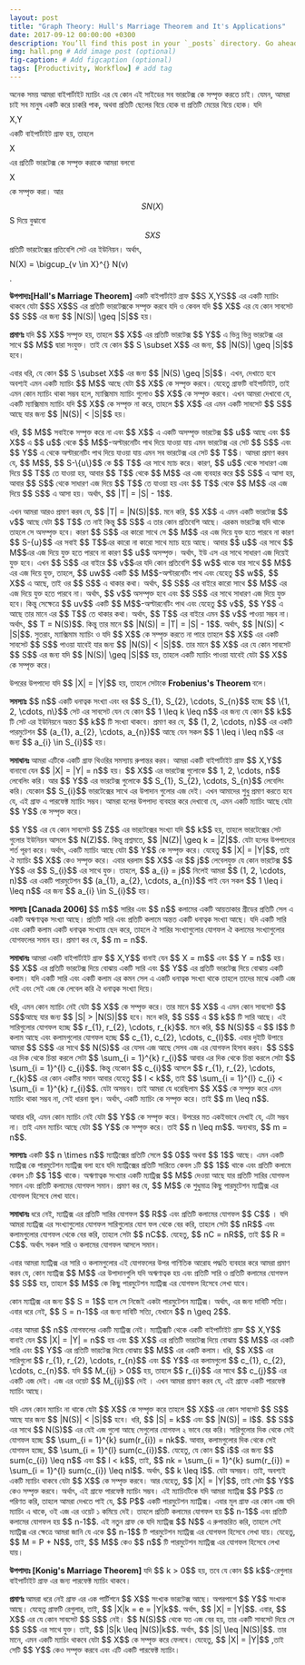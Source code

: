```yaml
---
layout: post
title: "Graph Theory: Hull's Marriage Theorem and It's Applications"
date: 2017-09-12 00:00:00 +0300
description: You’ll find this post in your `_posts` directory. Go ahead and edit it and re-build the site to see your changes. # Add post description (optional)
img: hall.png # Add image post (optional)
fig-caption: # Add figcaption (optional)
tags: [Productivity, Workflow] # add tag
---
```


অনেক সময় আমরা বাইপার্টাইট ম্যাচিং এর যে কোন এই সাইডের সব ভারটেক্স কে সম্পৃক্ত করতে চাই। যেমন, আমরা চাই সব মানুষ একটি করে চাকরি পাক, অথবা প্রতিটি ছেলের বিয়ে হোক বা প্রতিটি মেয়ের বিয়ে হোক। যদি $$$$X,Y$$$$ একটি বাইপার্টাইট গ্রাফ হয়, তাহলে $$$$ X$$$$ এর প্রতিটি ভারটেক্স কে সম্পৃক্ত করাকে আমরা বলবো $$$$ X$$$$ কে সম্পৃক্ত করা। আর $$S N(X)$$S দিয়ে বুঝাবো $$S XS$$ প্রতিটি ভারটেক্সের প্রতিবেশি সেট এর ইউনিয়ন। অর্থাৎ, $$$$N(X) = \bigcup_{v \in X}^{} N(v)$$$$.

<p><strong>উপপাদ্যঃ[Hall's Marriage Theorem]</strong> একটি বাইপার্টাইট গ্রাফ $$S X,YS$$ এর একটি ম্যাচিং থাকবে যেটা $$S X$$S এর প্রতিটি ভারটেক্সকে সম্পৃক্ত করবে যদি ও কেবল যদি $$ X$$ এর যে কোন সাবসেট $$ S$$ এর জন্য $$ |N(S)| \geq |S|$$ হয়।</p>
<p><strong> প্রমাণঃ </strong> যদি $$ X$$ সম্পৃক্ত হয়, তাহলে $$ X$$ এর প্রতিটি ভারটেক্স $$ Y$$ এ ভিন্ন ভিন্ন ভারটেক্স এর সাথে $$ M$$ দ্বারা সংযুক্ত। তাই যে কোন $$ S \subset X$$ এর জন্য, $$ |N(S)| \geq |S|$$ হবে।</p>

<p> এবার ধরি, যে কোন  $$ S \subset X$$ এর জন্য $$ |N(S) \geq |S|$$। এখন, দেখাতে হবে অবশ্যই এমন একটি ম্যাচিং $$ M$$ আছে যেটা $$ X$$ কে সম্পৃক্ত করবে। যেহেতু গ্রাফটি বাইপার্টাইট, তাই এমন কোন ম্যাচিং থাকা সম্ভব হলে, ম্যাক্সিমাম ম্যাচিং গুলোও $$ X$$ কে সম্পৃক্ত করবে। এখন আমরা দেখাবো যে, একটি ম্যাক্সিমাম ম্যাচিং যদি $$ X$$ কে সম্পৃক্ত না করে, তাহলে $$ X$$ এর এমন একটি সাবসেট $$ S$$ আছে যার জন্য $$ |N(S)| &lt; |S|$$ হয়। </p>

<p> ধরি, $$ M$$ সবাইকে সম্পৃক্ত করে না এবং $$ X$$ এ একটি অসম্পৃক্ত ভারটেক্স $$ u$$ আছে এবং $$ X$$ এ $$ u$$ থেকে $$ M$$-অল্টারনেটিং পাথ দিয়ে যাওয়া যায় এমন ভারটেক্স এর সেট $$ S$$ এবং $$ Y$$ এ থেকে অল্টারনেটিং পাথ দিয়ে যাওয়া যায় এমন সব ভারটেক্স এর সেট $$ T$$। আমরা প্রমাণ করব যে, $$ M$$, $$ S-\{u\}$$ কে $$ T$$ এর সাথে ম্যাচ করে। কারণ, $$ u$$ থেকে সাধারণ এজ দিয়ে $$ T$$ তে যাওয়া হয়, আবার $$ T$$ থেকে $$ M$$ এর এজ ব্যবহার করে $$ S$$ এ আসা হয়, আবার $$ S$$ থেকে সাধারণ এজ দিয়ে $$ T$$ তে যাওয়া হয় এবং $$ T$$ থেকে $$ M$$ এর এজ দিয়ে $$ S$$ এ আসা হয়। অর্থাৎ, $$ |T| = |S| - 1$$.</p>
<p> এখন আমরা আরও প্রমাণ করব যে, $$ |T| = |N(S)|$$. মনে করি, $$ X$$ এ এমন একটি ভারটেক্স $$ v$$ আছে যেটা $$ T$$ তে নাই কিন্তু $$ S$$ এ তার কোন প্রতিবেশি আছে। এরকম ভারটেক্স যদি থাকে তাহলে সে অসম্পৃক্ত হবে। কারণ $$ S$$ এর কারো সাথে সে $$ M$$ এর এজ দিয়ে যুক্ত হতে পারবে না কারণ $$ S-{u}$$ এর সবাই $$ T$$এর কারো না কারো সাথে ম্যাচ হয়ে আছে। আবার $$ u$$ এর সাথে $$ M$$এর এজ দিয়ে যুক্ত হতে পারবে না কারণ $$ u$$ অসম্পৃক্ত। অর্থাৎ, ইউ এস এর সাথে সাধারণ এজ দিয়েই যুক্ত হবে। এখন $$ S$$ এর বাইরে $$ v$$এর যদি কোন প্রতিবেশি $$ w$$ থাকে যার সাথে $$ M$$ এর এজ দিয়ে যুক্ত, তাহলে, $$ uw$$ একটি $$ M$$-অল্টারনেটিং পাথ এবং যেহেতু $$ w$$, $$ X$$ এ আছে, তাই ওর $$ S$$ এ থাকার কথা। অর্থাৎ, $$ S$$ এর বাইরে কারো সাথে $$ M$$ এর এজ দিয়ে যুক্ত হতে পারবে না। অর্থাৎ, $$ v$$ অসম্পৃক্ত হবে এবং $$ S$$ এর সাথে সাধারণ এজ দিয়ে যুক্ত হবে। কিন্তু সেক্ষেত্রে $$ uv$$ একটি $$ M$$-অল্টারনেটিং পাথ এবং যেহেতু $$ v$$, $$ Y$$ এ আছে তার মানে এর $$ T$$ তে থাকার কথা। অর্থাৎ, $$ T$$ এর বাইরে এমন $$ v$$ পাওয়া সম্ভব না। অর্থাৎ, $$ T = N(S)$$. কিন্তু তার মানে $$ |N(S)| = |T| = |S| - 1$$. অর্থাৎ, $$ |N(S)| &lt; |S|$$. সুতরাং, ম্যাক্সিমাম ম্যাচিং ও যদি $$ X$$ কে সম্পৃক্ত করতে না পারে তাহলে $$ X$$ এর একটি সাবসেট $$ S$$ পাওয়া যাবেই যার জন্য $$ |N(S)| &lt; |S|$$. তার মানে $$ X$$ এর যে কোন সাবসেট $$ S$$ এর জন্য যদি $$ |N(S)| \geq |S|$$ হয়, তাহলে একটি ম্যাচিং পাওয়া যাবেই যেটা $$ X$$ কে সম্পৃক্ত করে।</p>
<p> উপরের উপপাদ্যে যদি $$ |X| = |Y|$$ হয়, তাহলে সেটাকে <strong> Frobenius's Theorem </strong> বলে। </p>

<p> <strong>সমস্যাঃ</strong> $$ n$$ একটি ধনাত্বক সংখ্যা এবং ধর $$ S_{1}, S_{2}, \cdots, S_{n}$$ হচ্ছে $$ \{1, 2, \cdots, n\}$$ সেট এর সাবসেট যেন যে কোন $$ 1 \leq k \leq n$$ এর জন্য যে কোন $$ k$$ টি সেট এর ইউনিয়নে অন্তত $$ k$$ টি সংখ্যা থাকবে। প্রমাণ কর যে, $$ (1, 2, \cdots, n)$$ এর একটি পারমুটেশন $$ (a_{1}, a_{2}, \cdots, a_{n})$$ আছে যেন সকল $$ 1 \leq i \leq n$$ এর জন্য $$ a_{i} \in S_{i}$$ হয়। </p>

<p> <strong>সমাধানঃ</strong> আমরা এটিকে একটি গ্রাফ থিওরির সমস্যায় রুপান্তর করব। আমরা একটি বাইপার্টাইট গ্রাফ $$ X,Y$$ বানাবো যেন $$ |X| = |Y| = n$$ হয়। $$ X$$ এর ভারটেক্স গুলোকে $$ 1, 2, \cdots, n$$ লেবেলিং করি। আর $$ Y$$ এর ভারটেক্স গুলোকে $$ S_{1}, S_{2}, \cdots, S_{n}$$ লেবেলিং করি। যেকোন $$ S_{i}$$ ভারটেক্সের সাথে এর উপাদান গুলোর এজ দেই। এখন আমাদের শুধু প্রমাণ করতে হবে যে, এই গ্রাফ এ পারফেক্ট ম্যাচিং সম্ভব। আমরা হলের উপপাদ্য ব্যবহার করে দেখাবো যে, এমন একটি ম্যাচিং আছে যেটা $$ Y$$ কে সম্পৃক্ত করে।</p>

<p> $$ Y$$ এর যে কোন সাবসেট $$ Z$$ এর ভারটেক্সের সংখ্যা যদি $$ k$$ হয়, তাহলে ভারটেক্সের সেট গুলোর ইউনিয়ন আসলে $$ N(Z)$$. কিন্তু প্রশ্নমতে, $$ |N(Z)| \geq k = |Z|$$. যেটা হলের উপপাদ্যের শর্ত পূরণ করে। অর্থাৎ, একটি ম্যাচিং আছে যেটা $$ Y$$ কে সম্পৃক্ত করে। যেহেতু $$ |X| = |Y|$$, তাই ঐ ম্যাচিং $$ X$$ কেও সম্পৃক্ত করে। এবার ধরলাম $$ X$$ এর $$ j$$ লেবেলযুক্ত যে কোন ভারটেক্স $$ Y$$ এর $$ S_{i}$$ এর সাথে যুক্ত। তাহলে, $$ a_{i} = j$$ নিলেই আমরা $$ (1, 2, \cdots, n)$$ এর একটি পারমুটেশন $$ (a_{1}, a_{2}, \cdots, a_{n})$$ পাই যেন সকল $$ 1 \leq i \leq n$$ এর জন্য $$ a_{i} \in S_{i}$$ হয়। </p>

<p> <strong> সমস্যাঃ [Canada 2006] </strong> $$ m$$ সারির এবং $$ n$$ কলামের একটি আয়তাকার গ্রীডের প্রতিটি সেল এ একটি অঋণাত্বক সংখ্যা আছে। প্রতিটি সারি এবং প্রতিটি কলামে অন্তত একটি ধনাত্বক সংখ্যা আছে। যদি একটি সারি এবং একটি কলাম একটি ধনাত্বক সংখ্যায় ছেদ করে, তাহলে ঐ সারির সংখ্যাগুলোর যোগফল ঐ কলামের সংখ্যাগুলোর যোগফলের সমান হয়। প্রমাণ কর যে, $$ m = n$$. </p>
<p> <strong> সমাধানঃ</strong> আমরা একটি বাইপার্টাইট গ্রাফ $$ X,Y$$ বানাই যেন $$ X = m$$ এবং $$ Y = n$$ হয়। $$ X$$ এর প্রতিটি ভারটেক্স দিয়ে বোঝায় একটি সারি এবং $$ Y$$ এর প্রতিটি ভারটেক্স দিয়ে বোঝায় একটি কলাম। যদি একটি সারি এবং একটি কলাম এর কমন সেল এ একটি ধনাত্বক সংখ্যা থাকে তাহলে তাদের মাঝে একটি এজ দেই এবং সেই এজ কে লেবেল করি ঐ ধনাত্বক সংখ্যা দিয়ে। </p>
<p> ধরি, এমন কোন ম্যাচিং নেই যেটা $$ X$$ কে সম্পৃক্ত করে। তার মানে $$ X$$ এ এমন কোন সাবসেট $$ S$$আছে যার জন্য $$ |S| &gt; |N(S)|$$ হবে। মনে করি, $$ S$$ এ $$ k$$ টি সারি আছে। এই সারিগুলোর যোগফল হচ্ছে $$ r_{1}, r_{2}, \cdots, r_{k}$$. মনে করি, $$ N(S)$$ এ $$ l$$ টি কলাম আছে এবং কলামগুলোর যোগফল হচ্ছে $$ c_{1}, c_{2}, \cdots, c_{l}$$. এবার দুইটি উপায়ে আমরা $$ S$$ এর সাথে $$ N(S)$$ এর যেসব এজ আছে সেসব এজ এর যোগফল হিসাব করব। $$ S$$ এর দিক থেকে চিন্তা করলে সেটা $$ \sum_{i = 1}^{k} r_{i}$$ আবার এর দিক থেকে চিন্তা করলে সেটা $$ \sum_{i = 1}^{l} c_{i}$$. কিন্তু যেকোন $$ c_{i}$$ আসলে $$ r_{1}, r_{2}, \cdots, r_{k}$$ এর কোন একটির সমান আবার যেহেতু $$ l &lt; k$$, তাই $$ \sum_{i = 1}^{l} c_{i} &lt;  \sum_{i = 1}^{k} r_{i}$$. যেটা অসম্ভব। তাই আমরা যে ধরেছিলাম $$ X$$ কে সম্পৃক্ত করে এমন ম্যাচিং থাকা সম্ভব না, সেই ধারনা ভুল। অর্থাৎ, একটি ম্যাচিং কে সম্পৃক্ত করে। তাই $$ m \leq n$$.</p>
<p> আবার ধরি, এমন কোন ম্যাচিং নেই যেটা $$ Y$$ কে সম্পৃক্ত করে। উপরের মত একইভাবে দেখাই যে, এটা সম্ভব না। তাই এমন ম্যাচিং আছে যেটা $$ Y$$ কে সম্পৃক্ত করে। তাই $$ n \leq m$$. অন্যথায়, $$ m = n$$. </p>

<p> <strong>সমস্যাঃ</strong> একটি $$ n \times n$$ ম্যাট্রিক্সের প্রতিটি সেলে $$ 0$$ অথবা $$ 1$$ আছে। এমন একটি ম্যাট্রিক্স কে পারমুটেশন ম্যাট্রিক্স বলা হবে যদি ম্যাট্রিক্সের প্রতিটি সারিতে কেবল ১টি $$ 1$$ থাকে এবং প্রতিটি কলামে কেবল ১টি $$ 1$$ থাকে। অঋণাত্বক সংখ্যার একটি ম্যাট্রিক্স $$ M$$ দেওয়া আছে যার প্রতিটি সারির যোগফল সমান এবং প্রতিটি কলামের যোগফল সমান। প্রমাণ কর যে, $$ M$$ কে শুধুমাত্র কিছু পারমুটেশন ম্যাট্রিক্স এর যোগফল হিসেবে লেখা যাবে। </p>

<p> <strong> সমাধানঃ </strong> ধরে নেই, ম্যাট্রিক্স এর প্রতিটি সারির যোগফল $$ R$$ এবং প্রতিটি কলামের যোগফল $$ C$$ । যদি আমরা ম্যাট্রিক্স এর সংখ্যাগুলোর যোগফল সারিগুলোর যোগ ফল থেকে বের করি, তাহলে সেটা $$ nR$$ এবং কলামগুলোর যোগফল থেকে বের করি, তাহলে সেটা $$ nC$$. যেহেতু, $$ nC = nR$$, তাই $$ R = C$$. অর্থাৎ সকল সারি ও কলামের যোগফল আসলে সমান।</p>
<p> এবার আমরা ম্যাট্রিক্স এর সারি ও কলামগুলোর এই যোগফলের উপর গাণিতিক আরোহ পদ্ধতি ব্যবহার করে আমরা প্রমাণ করব যে, কোন ম্যাট্রিক্স $$ M$$ এর উপাদানগুলি যদি অঋণাত্বক হয় এবং প্রতিটি সারি ও প্রতিটি কলামের যোগফল $$ S$$ হয়, তাহলে $$ M$$ কে কিছু পারমুটেশন ম্যাট্রিক্স এর যোগফল হিসেবে লেখা যাবে। </p>
<p> কোন ম্যাট্রিক্স এর জন্য $$ S = 1$$ হলে সে নিজেই একটা পারমুটেশন ম্যাট্রিক্স। অর্থাৎ, এর জন্য দাবিটি সত্যি। এবার ধরে নেই, $$ S = n-1$$ এর জন্য দাবিটি সত্যি, যেখানে $$ n \geq 2$$.</p>
<p> এবার আমরা $$ n$$ যোগফলের একটি ম্যাট্রিক্স নেই। ম্যাট্রিক্সটি থেকে একটি বাইপার্টাইট গ্রাফ $$ X,Y$$ বানাই যেন $$ |X| = |Y| = n$$ হয় এবং $$ X$$ এর প্রতিটি ভারটেক্স দিয়ে বোঝায় $$ M$$ এর একটি সারি এবং $$ Y$$ এর প্রতিটি ভারটেক্স দিয়ে বোঝায় $$ M$$ এর একটি কলাম। ধরি, $$ X$$ এর সারিগুলো $$ r_{1}, r_{2}, \cdots, r_{n}$$ এবং $$ Y$$ এর কলামগুলো $$ c_{1}, c_{2}, \cdots, c_{n}$$. যদি $$ M_{ij} &gt; 0$$ হয়, তাহলে $$ r_{i}$$ এর সাথে $$ c_{j}$$ এর একটি এজ দেই। এজ এর ওয়েট $$ M_{ij}$$ দেই । এখন আমরা প্রমাণ করব যে, এই গ্রাফে একটি পারফেক্ট ম্যাচিং আছে।</p>

<p> যদি এমন কোন ম্যাচিং না থাকে যেটা $$ X$$ কে সম্পৃক্ত করে তাহলে $$ X$$ এর কোন সাবসেট $$ S$$ আছে যার জন্য $$ |N(S)| &lt; |S|$$ হবে। ধরি, $$ |S| = k$$ এবং $$ |N(S)| = l$$. $$ S$$ এর সাথে $$ N(S)$$ এর যেই এজ গুলো আছে সেগুলোর যোগফল ২ ভাবে বের করি। সারিগুলোর দিক থেকে সেই যোগফল হচ্ছে $$ \sum_{i = 1}^{k} sum(r_{i}) = nk$$. আবার, কলামগুলোর দিক থেকে সেই যোগফল হচ্ছে, $$ \sum_{i = 1}^{l} sum(c_{i})$$. যেহেতু, যে কোন $$ i$$ এর জন্য 
$$ sum(c_{i}) \leq n$$ এবং $$ l &lt; k$$, তাই, $$ nk = \sum_{i = 1}^{k} sum(r_{i}) = \sum_{i = 1}^{l} sum(c_{i}) \leq nl$$. অর্থাৎ, $$ k \leq l$$. যেটা অসম্ভব। তাই, অবশ্যই একটি ম্যাচিং থাকবে যেটা $$ X$$ কে সম্পৃক্ত করবে। আর যেহেতু, $$ |X| = |Y|$$, তাই সেটা $$ Y$$ কেও সম্পৃক্ত করবে। অর্থাৎ, এই গ্রাফে পারফেক্ট ম্যাচিং সম্ভব। এই ম্যাচিংটিকে যদি আমরা ম্যাট্রিক্স $$ P$$ তে পরিণত করি, তাহলে আমরা দেখতে পাই যে, $$ P$$ একটি পারমুটেশন ম্যাট্রিক্স। এবার মূল গ্রাফ এর কোন এজ যদি ম্যাচিং এ থাকে, ওই এজ এর ওয়েট ১ কমিয়ে দেই। তাহলে প্রতিটি কলামের যোগফল হয় $$ n-1$$ এবং প্রতিটি কলামের যোগফল হয় $$ n-1$$. এই নতুন গ্রাফ কে যদি ম্যাট্রিক্স $$ N$$ এ রুপান্তরিত করি, তাহলে সেই ম্যাট্রিক্স এর ক্ষেত্রে আমরা জানি যে একে $$ n-1$$ টি পারমুটেশন ম্যাট্রিক্স এর যোগফল হিসেবে লেখা যায়। যেহেতু, $$ M = P + N$$, তাই, $$ M$$ কেও $$ n$$ টি পারমুটেশন ম্যাট্রিক্স এর যোগফল হিসেবে লেখা যায়। </p>
<p><strong> উপপাদ্যঃ [Konig's Marriage Theorem] </strong> যদি $$ k &gt; 0$$ হয়, তবে যে কোন $$ k$$-রেগুলার বাইপার্টাইট গ্রাফ এর জন্য পারফেক্ট ম্যাচিং থাকবে।</p>
<p><strong> প্রমাণঃ </strong> আমরা ধরে নেই গ্রাফ এর এক পার্টিশনে $$ X$$ সংখ্যক ভারটেক্স আছে। অপরপাশে $$ Y$$ সংখ্যক আছে। যেহেতু গ্রাফটি রেগুলার, তাই, $$ |X|k = e = |Y|k$$. অর্থাৎ, $$ |X| = |Y|$$.
এবার, $$ X$$ এর যে কোন সাবসেট $$ S$$ নেই। $$ N(S)$$ থেকে যত এজ বের হয়, তার একটি সাবসেট দিয়ে সে $$ S$$ এর সাথে যুক্ত। তাই, $$ |S|k \leq |N(S)|k$$. অর্থাৎ, $$ |S| \leq |N(S)|$$.
তার মানে, এমন একটি ম্যাচিং থাকবে যেটা $$ X$$ কে সম্পৃক্ত করে ফেলবে। যেহেতু, $$ |X| = |Y|$$ ,তাই সেটি $$ Y$$ কেও সম্পৃক্ত করবে এবং এটি একটি পারফেক্ট ম্যাচিং।</p>


